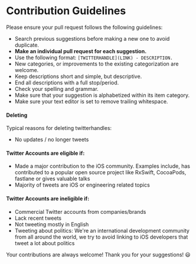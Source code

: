 # Contribution Guidelines

Please ensure your pull request follows the following guidelines:

- Search previous suggestions before making a new one to avoid duplicate.
- **Make an individual pull request for each suggestion.**
- Use the following format: `[TWITTERHANDLE](LINK) - DESCRIPTION.`
- New categories, or improvements to the existing categorization are welcome.
- Keep descriptions short and simple, but descriptive.
- End all descriptions with a full stop/period.
- Check your spelling and grammar.
- Make sure that your suggestion is alphabetized within its item category.
- Make sure your text editor is set to remove trailing whitespace.

#### Deleting 

Typical reasons for deleting twitterhandles:

- No updates / no longer tweets

#### Twitter Accounts are eligible if:

- Made a major contribution to the iOS community. Examples include, has contributed to a popular open source project like RxSwift, CocoaPods, fastlane or gives valuable talks
- Majority of tweets are iOS or engineering related topics

#### Twitter Accounts are ineligible if:

- Commercial Twitter accounts from companies/brands
- Lack recent tweets
- Not tweeting mostly in English
- Tweeting about politics: We're an international development community from all around the world, we try to avoid linking to iOS developers that tweet a lot about politics

Your contributions are always welcome! Thank you for your suggestions! :smiley:
